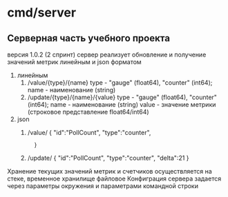 # cmd/server

## Серверная часть учебного проекта

версия 1.0.2 (2 спринт)
сервер реализует обновление и получение значений метрик линейным и json форматом
1. линейным
   1. /value/{type}/{name} 
                type - "gauge" (float64), "counter" (int64);
                name - наименование (string)
   2. /update/{type}/{name}/{value}
                type    - "gauge" (float64), "counter" (int64);
                name    - наименование (string)
                value   - значение метрики (строковое представление float64/int64)
2. json
   1. /value/
            {
                "id":"PollCount",
                "type":"counter",
            
            }
   2. /update/
            {
                "id":"PollCount",
                "type":"counter",
                "delta":21
            }

Хранение текущих значений метрик и счетчиков осуществляется на стеке, временное хранилище файловое
Конфиграция сервера задается через параметры окружения и параметрами командной строки